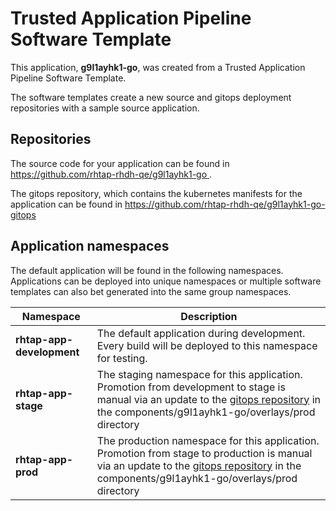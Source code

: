 # Trusted Application Pipeline Software Template

This application, **g9l1ayhk1-go**, was created from a Trusted Application Pipeline Software Template.

The software templates create a new source and gitops deployment repositories with a sample source application. 

## Repositories

The source code for your application can be found in [https://github.com/rhtap-rhdh-qe/g9l1ayhk1-go ](https://github.com/rhtap-rhdh-qe/g9l1ayhk1-go ).
 
The gitops repository, which contains the kubernetes manifests for the application can be found in 
[https://github.com/rhtap-rhdh-qe/g9l1ayhk1-go-gitops ](https://github.com/rhtap-rhdh-qe/g9l1ayhk1-go-gitops ) 

## Application namespaces 

The default application will be found in the following namespaces. Applications can be deployed into unique namespaces or multiple software templates can also bet generated into the same group namespaces.  

|  Namespace   |  Description   |  
| -------- | -------- |   
| **rhtap-app-development** | The default application during development. Every build will be deployed to this namespace for testing. | 
| **rhtap-app-stage** | The staging namespace for this application. Promotion from development to stage is manual via an update to the [gitops repository](https://github.com/rhtap-rhdh-qe/g9l1ayhk1-go-gitops ) in the components/g9l1ayhk1-go/overlays/prod directory |  
| **rhtap-app-prod** | The production namespace for this application. Promotion from stage to production is manual via an update to the [gitops repository](https://github.com/rhtap-rhdh-qe/g9l1ayhk1-go-gitops ) in the components/g9l1ayhk1-go/overlays/prod directory | 